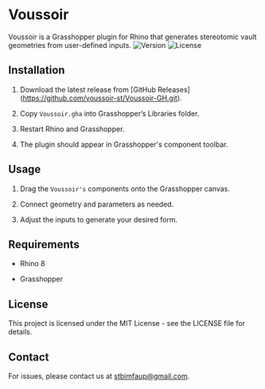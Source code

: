 # Voussoir

Voussoir is a Grasshopper plugin for Rhino that generates stereotomic vault geometries from user-defined inputs.
![Version](https://img.shields.io/badge/version-0.1.6-alpha)
![License](https://img.shields.io/badge/license-MIT-blue)

## Installation

1. Download the latest release from \[GitHub Releases](https://github.com/voussoir-st/Voussoir-GH.git).

2. Copy `Voussoir.gha` into Grasshopper’s Libraries folder.

3. Restart Rhino and Grasshopper.

4. The plugin should appear in Grasshopper's component toolbar.


## Usage

1. Drag the `Voussoir's` components onto the Grasshopper canvas.

2. Connect geometry and parameters as needed.

3. Adjust the inputs to generate your desired form.



## Requirements

- Rhino 8

- Grasshopper

## License

This project is licensed under the MIT License - see the LICENSE file for details.

## Contact

For issues, please contact us at stbimfaup@gmail.com.
